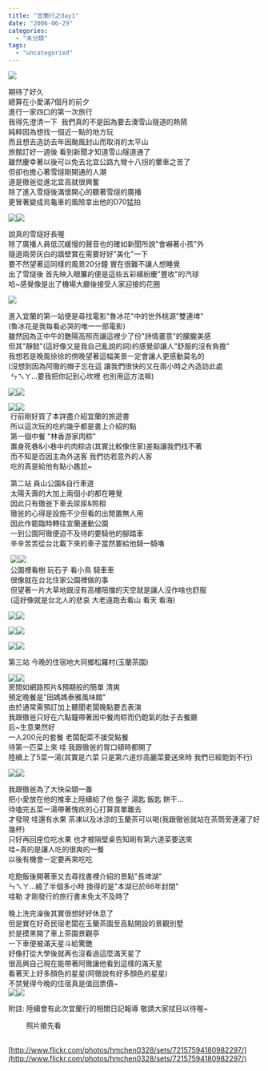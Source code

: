 ```yaml
---
title: "宜蘭行之day1"
date: "2006-06-29"
categories: 
  - "未分類"
tags: 
  - "uncategoried"
---
```


![](images/177396287_91eaa0afa9_m.jpg)

期待了好久  
總算在小愛滿7個月的前夕  
進行一家四口的第一次旅行  
我得先澄清一下  我們真的不是因為要去湊雪山隧道的熱鬧  
純粹因為想找一個近一點的地方玩  
而且想去造訪去年因颱風封山而取消的太平山  
旅館訂好一週後 看到新聞才知道雪山隧道通了  
雖然慶幸著以後可以免去北宜公路九彎十八拐的暈車之苦了  
但卻也擔心著雪燧剛開通的人潮  
道是徹爸從進北宜高就很興奮  
除了進入雪燧後滿懷開心的聽著雪燧的廣播  
更冒著變成烏龜車的風險拿出他的D70猛拍  

![](images/177396287_91eaa0afa9_m.jpg)![](images/177396298_008acbeb47_m.jpg)

說真的雪燧好長喔  
除了廣播人員低沉緩慢的聲音也的確如新聞所說"會嚇著小孩"外  
隧道兩旁灰白的牆壁實在需要好好"美化"一下  
要不然望著這同樣的風景20分鐘 實在很難不讓人想睡覺  
出了雪燧後 首先映入眼簾的便是這些五彩繽紛慶"豐收"的汽球  
哈~感覺像是出了機場大廳後接受人家迎接的花圈

![](images/177396311_57179e9b71_m.jpg)

進入宜蘭的第一站便是尋找電影"魯冰花"中的世外桃源"雙連埤"  
(魯冰花是我每看必哭的唯一一部電影)  
雖然因為正中午的艷陽高照而讓這裡少了份"詩情畫意"的朦朧美感  
但其"靜懿"(這好像又是我自己亂說的詞)的感覺卻讓人"舒服的沒有負擔"  
我想若是晚風徐徐的傍晚望著這幅美景一定會讓人更感動莫名的  
(沒想到因為阿徹的帽子忘在這 讓我們很快的又在兩小時之內造訪此處  
 ㄣㄟㄚ...要我把你記到心坎裡 也別用這方法嘛)

![](images/177396342_8a3042b3df_m.jpg)![](images/177396326_53105adb2f_m.jpg)

![](images/177396439_f5ff784aaf_m.jpg)![](images/177396509_9c24e9196a_m.jpg)  
 行前剛好買了本詳盡介紹宜蘭的旅遊書  
 所以這次玩的吃的幾乎都是書上介紹的點  
 第一個中餐 "林香游家肉粽"  
 置身死巷&小巷中的肉粽店(其實比較像住家)差點讓我們找不著  
 而不知是否因主為外送客 我們彷若意外的人客  
 吃的真是給他有點小尷尬~

 第二站 員山公園&自行車道  
 太陽夭壽的大加上兩個小的都在睡覺  
 因此只有徹爸下車去尿尿&照相  
 徹爸的心得是設施不少但看的出閒置無人用  
 因此作罷臨時轉往宜蘭運動公園  
 一到公園阿徹便迫不及待的要騎他的腳踏車  
 辛辛苦苦從台北載下來的車子當然要給他騎一騎嚕

 ![](images/177396584_8976be8954_m.jpg)![](images/177396801_4b87f1f9d1_m.jpg)  
 公園裡看樹 玩石子 看小鳥 騎車車  
 很像就在台北住家公園裡做的事  
 但望著一片大草地跟沒有高樓阻擋的天空就是讓人沒作啥也舒服  
 (這好像就是台北人的悲哀 大老遠跑去看山 看天 看海)

![](images/177396540_58e0a48291_m.jpg)![](images/177396657_81d0813b94_m.jpg)

![](images/177396742_7da63f8c67_m.jpg)![](images/177396787_b1ca28ded0_m.jpg)

![](images/177396752_8b341fc512_m.jpg)![](images/177396866_a4d8783058_m.jpg)

第三站 今晚的住宿地大同鄉松羅村(玉蘭茶園)

![](images/177397111_f54ad51c1c_m.jpg)![](images/177397096_ec6ac3af8f_m.jpg)  
房間如網路照片&預期般的簡單 清爽  
預定晚餐是"田媽媽泰雅風味館"  
由於通常需預訂加上聽聞老闆晚點要去表演  
我跟徹爸只好在六點鐘帶著因中餐肉粽而仍飽氣的肚子去餐廳  
后~生意果然好  
一人200元的套餐 老闆配菜不接受點餐  
待第一匹菜上來 哇 我跟徹爸的胃口頓時都開了  
陸續上了5菜一湯(其實是六菜 只是第六道炒高麗菜要送來時 我們已經飽到不行)

![](images/177396984_f53268871e_m.jpg)![](images/177396926_b56b85fad4_m.jpg)

我跟徹爸為了大快朵頤一番  
把小愛放在他的推車上陸續給了他 盤子 湯匙 飯匙 餅干...  
待嗑完五菜一湯帶著愧疚的心打算買單離去  
才發現 哇還有水果 茶凍以及冰涼的玉蘭茶可以喝(我跟徹爸就站在茶筒旁連灌了好幾杯)  
只好再回座位吃水果 也才被隔壁桌告知剛有第六道菜要送來  
哇~真的是讓人吃的很爽的一餐  
以後有機會一定要再來吃吃

吃飽飯後開著車又去尋找書裡介紹的景點"長埤湖"  
ㄣㄟㄚ...繞了半個多小時 換得的是"本湖已於86年封閉"  
哇勒 才剛發行的旅行書未免太不及時了

晚上洗完澡後其實很想好好休息了  
但是實在好奇民宿老闆在玉蘭茶園至高點開設的景觀別墅  
於是摸黑開了車上茶園景觀亭  
一下車便被滿天星斗給驚艷  
好像打從大學後就再也沒看過這麼滿天星了  
很高興自己現在能帶著阿徹讓他看到這樣的滿天星  
看著天上好多顏色的星星(阿徹說有好多顏色的星星)  
不禁覺得今晚的住宿真是值回票價~  
![](images/177397024_733118e10c_m.jpg)![](images/177397054_729db3cfeb_m.jpg)

附註: 陸續會有此次宜蘭行的相關日記報導 敬請大家拭目以待喔~

         照片搶先看

        [http://www.flickr.com/photos/hmchen0328/sets/72157594180982297/](http://www.flickr.com/photos/hmchen0328/sets/72157594180982297/)
